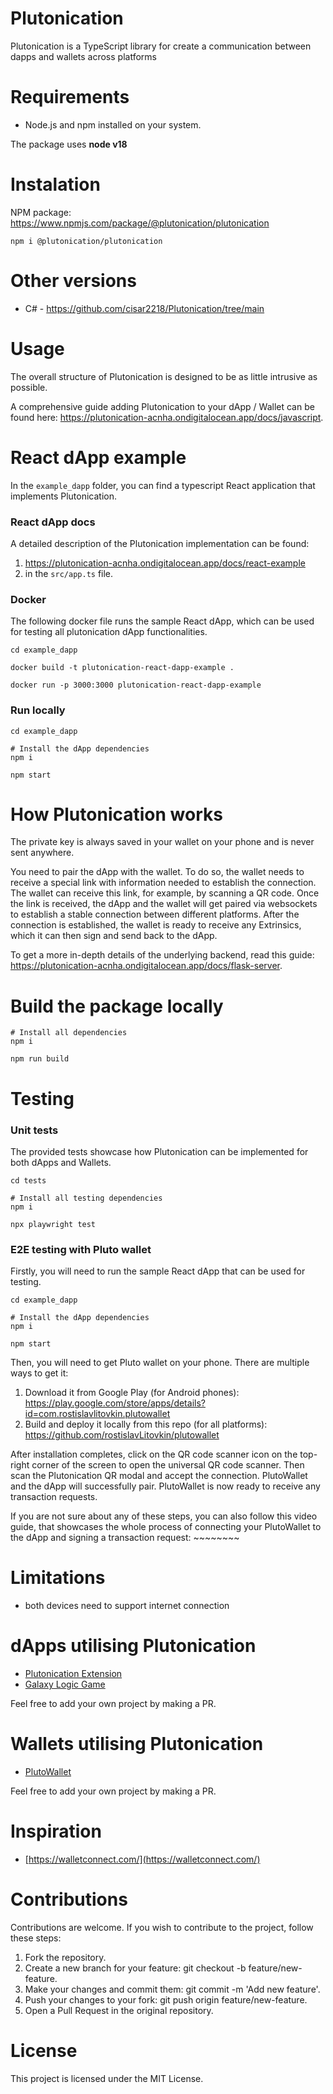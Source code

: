 # Plutonication

Plutonication is a TypeScript library for create a communication between dapps and wallets across platforms

# Requirements

- Node.js and npm installed on your system.

The package uses **node v18**

# Instalation

NPM package: https://www.npmjs.com/package/@plutonication/plutonication

```
npm i @plutonication/plutonication
```

# Other versions

- C# - https://github.com/cisar2218/Plutonication/tree/main

# Usage

The overall structure of Plutonication is designed to be as little intrusive as possible.

A comprehensive guide adding Plutonication to your dApp / Wallet can be found here: https://plutonication-acnha.ondigitalocean.app/docs/javascript.

# React dApp example

In the `example_dapp` folder, you can find a typescript React application that implements Plutonication.

### React dApp docs

A detailed description of the Plutonication implementation can be found:

1) https://plutonication-acnha.ondigitalocean.app/docs/react-example
2) in the `src/app.ts` file.

### Docker

The following docker file runs the sample React dApp, which can be used for testing all plutonication dApp functionalities.

```
cd example_dapp

docker build -t plutonication-react-dapp-example . 

docker run -p 3000:3000 plutonication-react-dapp-example
```

### Run locally

```
cd example_dapp

# Install the dApp dependencies
npm i

npm start
```

# How Plutonication works

The private key is always saved in your wallet on your phone and is never sent anywhere.

You need to pair the dApp with the wallet. To do so, the wallet needs to receive a special link with information needed to establish the connection. The wallet can receive this link, for example, by scanning a QR code. Once the link is received, the dApp and the wallet will get paired via websockets to establish a stable connection between different platforms. After the connection is established, the wallet is ready to receive any Extrinsics, which it can then sign and send back to the dApp.

To get a more in-depth details of the underlying backend, read this guide: https://plutonication-acnha.ondigitalocean.app/docs/flask-server.

# Build the package locally

```
# Install all dependencies
npm i

npm run build
```

# Testing

### Unit tests
The provided tests showcase how Plutonication can be implemented for both dApps and Wallets.

```
cd tests

# Install all testing dependencies
npm i

npx playwright test
```

### E2E testing with Pluto wallet

Firstly, you will need to run the sample React dApp that can be used for testing.

```
cd example_dapp

# Install the dApp dependencies
npm i

npm start
```

Then, you will need to get Pluto wallet on your phone. There are multiple ways to get it:
1) Download it from Google Play (for Android phones): https://play.google.com/store/apps/details?id=com.rostislavlitovkin.plutowallet
2) Build and deploy it locally from this repo (for all platforms): https://github.com/rostislavLitovkin/plutowallet

After installation completes, click on the QR code scanner icon on the top-right corner of the screen to open the universal QR code scanner. Then scan the Plutonication QR modal and accept the connection. PlutoWallet and the dApp will successfully pair. PlutoWallet is now ready to receive any transaction requests.

If you are not sure about any of these steps, you can also follow this video guide, that showcases the whole process of connecting your PlutoWallet to the dApp and signing a transaction request: ~~~~~~~~ 

# Limitations

- both devices need to support internet connection

# dApps utilising Plutonication
- [Plutonication Extension](https://github.com/RostislavLitovkin/PlutonicationExtension)
- [Galaxy Logic Game](https://github.com/RostislavLitovkin/galaxylogicgamemaui)

Feel free to add your own project by making a PR.

# Wallets utilising Plutonication
- [PlutoWallet](https://github.com/RostislavLitovkin/PlutoWallet)

Feel free to add your own project by making a PR.

# Inspiration
- [https://walletconnect.com/](https://walletconnect.com/)

# Contributions
Contributions are welcome. If you wish to contribute to the project, follow these steps:

1. Fork the repository.
2. Create a new branch for your feature: git checkout -b feature/new-feature.
3. Make your changes and commit them: git commit -m 'Add new feature'.
4. Push your changes to your fork: git push origin feature/new-feature.
5. Open a Pull Request in the original repository.

# License
This project is licensed under the MIT License.

